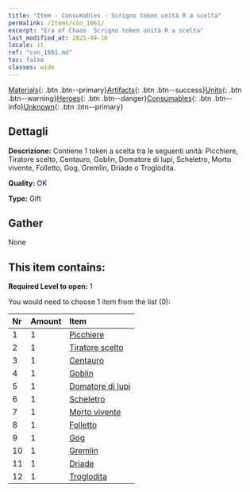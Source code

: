 ```yaml
---
title: "Item - Consumables - Scrigno token unità R a scelta"
permalink: /Items/con_1661/
excerpt: "Era of Chaos  Scrigno token unità R a scelta"
last_modified_at: 2021-04-16
locale: it
ref: "con_1661.md"
toc: false
classes: wide
---
```

 [Materials](/it/Items/){: .btn .btn--primary}[Artifacts](/it/Items/Artifacts/){: .btn .btn--success}[Units](/it/Items/Units/){: .btn .btn--warning}[Heroes](/it/Items/Heroes/){: .btn .btn--danger}[Consumables](/it/Items/Consumables/){: .btn .btn--info}[Unknown](/it/Items/Unknown/){: .btn .btn--primary}

## Dettagli
 **Descrizione:** Contiene 1 token a scelta tra le seguenti unità: Picchiere, Tiratore scelto, Centauro, Goblin, Domatore di lupi, Scheletro, Morto vivente, Folletto, Gog, Gremlin, Driade o Troglodita.

 **Quality:** <span style="color: #0000CD">OK</span>

 **Type:** Gift

## Gather

  None

## This item contains:

 **Required Level to open:** 1

 You would need to choose 1 item from the list (0):

  | Nr | Amount |     Item    |
  |:---|:-------|:------------|
  | 1 | 1 | [Picchiere](/it/Items/unt_190/) |  | 
  | 2 | 1 | [Tiratore scelto](/it/Items/unt_191/) |  | 
  | 3 | 1 | [Centauro](/it/Items/unt_199/) |  | 
  | 4 | 1 | [Goblin](/it/Items/unt_217/) |  | 
  | 5 | 1 | [Domatore di lupi](/it/Items/unt_218/) |  | 
  | 6 | 1 | [Scheletro](/it/Items/unt_208/) |  | 
  | 7 | 1 | [Morto vivente](/it/Items/unt_209/) |  | 
  | 8 | 1 | [Folletto](/it/Items/unt_226/) |  | 
  | 9 | 1 | [Gog](/it/Items/unt_227/) |  | 
  | 10 | 1 | [Gremlin](/it/Items/unt_235/) |  | 
  | 11 | 1 | [Driade](/it/Items/unt_262/) |  | 
  | 12 | 1 | [Troglodita](/it/Items/unt_244/) |  | 

